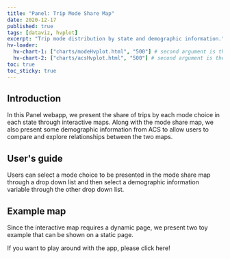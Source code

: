 ```yaml
---
title: "Panel: Trip Mode Share Map"
date: 2020-12-17
published: true
tags: [dataviz, hvplot]
excerpt: "Trip mode distribution by state and demographic information."
hv-loader:
  hv-chart-1: ["charts/modeHvplot.html", "500"] # second argument is the height
  hv-chart-2: ["charts/acsHvplot.html", "500"] # second argument is the height
toc: true
toc_sticky: true
---
```

## Introduction
In this Panel webapp, we present the share of trips by each mode choice in each state through interactive maps. Along with the mode share map, we also present some demographic information from ACS to allow users to compare and explore relationships between the two maps.

## User's guide
Users can select a mode choice to be presented in the mode share map through a drop down list and then select a demographic information variable through the other drop down list.

## Example map
Since the interactive map requires a dynamic page, we present two toy example that can be shown on a static page.

<div id="hv-chart-1"></div>
<div id="hv-chart-2"></div>

If you want to play around with the app, please click here!

